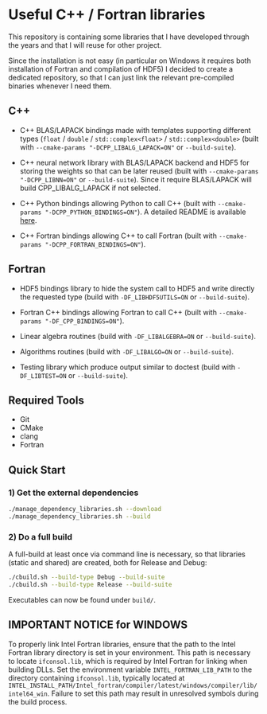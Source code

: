 # Useful C++ / Fortran libraries 

This repository is containing some libraries that I have developed through the years and that I will reuse for other project.

Since the installation is not easy (in particular on Windows it requires both installation of Fortran and compilation of HDF5) I decided to create a dedicated repository, so that I can just link the relevant pre-compiled binaries whenever I need them.

## C++ 

- C++ BLAS/LAPACK bindings made with templates supporting different types (`float` / `double` / `std::complex<float>` / `std::complex<double>` (built with `--cmake-params "-DCPP_LIBALG_LAPACK=ON"` or `--build-suite`).

- C++ neural network library with BLAS/LAPACK backend and HDF5 for storing the weights so that can be later reused (built with `--cmake-params "-DCPP_LIBNN=ON"` or `--build-suite`). Since it require BLAS/LAPACK will build CPP_LIBALG_LAPACK if not selected.

- C++ Python bindings allowing Python to call C++ (built with `--cmake-params "-DCPP_PYTHON_BINDINGS=ON"`). A detailed README is available [here](cpp/python_bindings/README.md).

- C++ Fortran bindings allowing C++ to call Fortran (built with `--cmake-params "-DCPP_FORTRAN_BINDINGS=ON"`).

## Fortran 

- HDF5 bindings library to hide the system call to HDF5 and write directly the requested type (build with `-DF_LIBHDF5UTILS=ON` or `--build-suite`).

- Fortran C++ bindings allowing Fortran to call C++ (built with `--cmake-params "-DF_CPP_BINDINGS=ON"`).

- Linear algebra routines (build with `-DF_LIBALGEBRA=ON` or `--build-suite`).

- Algorithms routines (build with `-DF_LIBALGO=ON` or `--build-suite`).

- Testing library which produce output similar to doctest (build with `-DF_LIBTEST=ON` or `--build-suite`).

## Required Tools

- Git
- CMake
- clang
- Fortran

## Quick Start

### 1) Get the external dependencies

```bash
./manage_dependency_libraries.sh --download
./manage_dependency_libraries.sh --build
```

### 2) Do a full build

A full-build at least once via command line is necessary, so that libraries (static and shared) are created, both for Release and Debug:

```bash
./cbuild.sh --build-type Debug --build-suite
./cbuild.sh --build-type Release --build-suite
```

Executables can now be found under `build/`.

## IMPORTANT NOTICE for WINDOWS

To properly link Intel Fortran libraries, ensure that the path to the Intel Fortran library directory is set in your environment. This path is necessary to locate `ifconsol.lib`, which is required by Intel Fortran for linking when building DLLs. Set the environment variable `INTEL_FORTRAN_LIB_PATH` to the directory containing `ifconsol.lib`, typically located at `INTEL_INSTALL_PATH/Intel_fortran/compiler/latest/windows/compiler/lib/intel64_win`. Failure to set this path may result in unresolved symbols during the build process.

